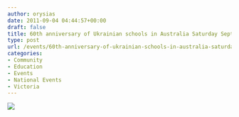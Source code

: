 ```yaml
---
author: orysias
date: 2011-09-04 04:44:57+00:00
draft: false
title: 60th anniversary of Ukrainian schools in Australia Saturday Sept. 10th
type: post
url: /events/60th-anniversary-of-ukrainian-schools-in-australia-saturday-sept-10th/
categories:
- Community
- Education
- Events
- National Events
- Victoria
---
```


[![](http://www.ozeukes.com/wp-content/uploads/2011/09/UECA_60th-schools_Eng_sm1-212x300.jpg)
](http://www.ozeukes.com/wp-content/uploads/2011/09/UECA_60th-schools_Eng_sm1.jpg)
